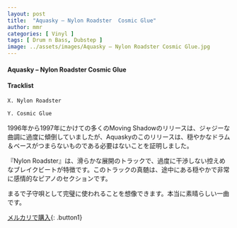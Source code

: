 ```yaml
---
layout: post
title:  "Aquasky – Nylon Roadster  Cosmic Glue"
author: mmr
categories: [ Vinyl ]
tags: [ Drum n Bass, Dubstep ]
image: ../assets/images/Aquasky – Nylon Roadster Cosmic Glue.jpg
---
```


#### Aquasky – Nylon Roadster  Cosmic Glue

#### Tracklist
```md
X. Nylon Roadster

Y. Cosmic Glue
```

1996年から1997年にかけての多くのMoving Shadowのリリースは、ジャジーな曲調に過度に傾倒していましたが、Aquaskyのこのリリースは、穏やかなドラム＆ベースがつまらないものである必要はないことを証明しました。

『Nylon Roadster』は、滑らかな展開のトラックで、過度に干渉しない控えめなブレイクビートが特徴です。このトラックの真髄は、途中にある穏やかで非常に感情的なピアノのセクションです。

まるで子守唄として完璧に使われることを想像できます。本当に素晴らしい一曲です。

[メルカリで購入](https://jp.mercari.com/item/m84434801659){: .button1}

